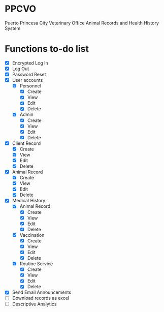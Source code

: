 # PPCVO
Puerto Princesa City Veterinary Office Animal Records and Health History System

# Functions to-do list

- [x] Encrypted Log In
- [x] Log Out
- [x] Password Reset
- [x] User accounts
  - [x] Personnel
    - [x] Create
    - [x] View
    - [x] Edit
    - [x] Delete
  - [x] Admin
    - [x] Create
    - [x] View
    - [x] Edit
    - [x] Delete
- [x] Client Record
  - [x] Create
  - [x] View
  - [x] Edit
  - [x] Delete
- [x] Animal Record
  - [x] Create
  - [x] View
  - [x] Edit
  - [x] Delete
- [x] Medical History
  - [x] Animal Record
    - [x] Create
    - [x] View
    - [x] Edit
    - [x] Delete
  - [x] Vaccination
    - [x] Create
    - [x] View
    - [x] Edit
    - [x] Delete
  - [x] Routine Service
    - [x] Create
    - [x] View
    - [x] Edit
    - [x] Delete
- [x] Send Email Announcements
- [ ] Download records as excel
- [ ] Descriptive Analytics
